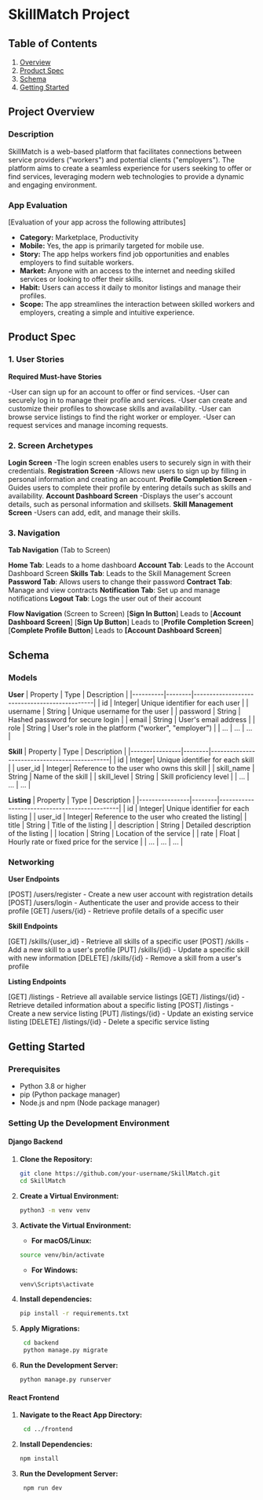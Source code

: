 # SkillMatch Project

## Table of Contents

1. [Overview](#Project-Overview)
2. [Product Spec](#Product-Spec)
3. [Schema](#Schema)
4. [Getting Started](#Getting-Started)


## Project Overview


### Description

SkillMatch is a web-based platform that facilitates connections between service providers ("workers") and potential clients ("employers"). The platform aims to create a seamless experience for users seeking to offer or find services, leveraging modern web technologies to provide a dynamic and engaging environment.


### App Evaluation

[Evaluation of your app across the following attributes]
- **Category:** Marketplace, Productivity
- **Mobile:** Yes, the app is primarily targeted for mobile use.
- **Story:** The app helps workers find job opportunities and enables employers to find suitable workers.
- **Market:** Anyone with an access to the internet and needing skilled services or looking to offer their skills.
- **Habit:** Users can access it daily to monitor listings and manage their profiles.
- **Scope:** The app streamlines the interaction between skilled workers and employers, creating a simple and intuitive experience.

## Product Spec

### 1. User Stories

**Required Must-have Stories**

 -User can sign up for an account to offer or find services.
 -User can securely log in to manage their profile and services.
 -User can create and customize their profiles to showcase skills and availability.
 -User can browse service listings to find the right worker or employer.
 -User can request services and manage incoming requests.


### 2. Screen Archetypes

**Login Screen**
-The login screen enables users to securely sign in with their credentials.
**Registration Screen**
-Allows new users to sign up by filling in personal information and creating an account.
**Profile Completion Screen**
-Guides users to complete their profile by entering details such as skills and availability.
**Account Dashboard Screen**
-Displays the user's account details, such as personal information and skillsets.
**Skill Management Screen**
-Users can add, edit, and manage their skills.

### 3. Navigation

**Tab Navigation** (Tab to Screen)

   **Home Tab**: Leads to a home dashboard
   **Account Tab**: Leads to the Account Dashboard Screen
   **Skills Tab**: Leads to the Skill Management Screen
   **Password Tab**: Allows users to change their password
   **Contract Tab**: Manage and view contracts
   **Notification Tab**: Set up and manage notifications
   **Logout Tab**: Logs the user out of their account


**Flow Navigation** (Screen to Screen)
   [**Sign In Button**]
   Leads to [**Account Dashboard Screen**]
   [**Sign Up Button**]
   Leads to [**Profile Completion Screen**]
   [**Complete Profile Button**]
   Leads to **[Account Dashboard Screen**]


## Schema

### Models

**User**
| Property | Type   | Description                                  |
|----------|--------|----------------------------------------------|
| id       | Integer| Unique identifier for each user              |
| username | String | Unique username for the user                 |
| password | String | Hashed password for secure login             |
| email    | String | User's email address                         |
| role     | String | User's role in the platform ("worker", "employer") |
| ...      | ...    | ...                                          |

**Skill**
| Property       | Type   | Description                                  |
|----------------|--------|----------------------------------------------|
| id             | Integer| Unique identifier for each skill             |
| user_id        | Integer| Reference to the user who owns this skill    |
| skill_name     | String | Name of the skill                            |
| skill_level    | String | Skill proficiency level                      |
| ...            | ...    | ...                                          |

**Listing**
| Property       | Type   | Description                                  |
|----------------|--------|----------------------------------------------|
| id             | Integer| Unique identifier for each listing           |
| user_id        | Integer| Reference to the user who created the listing|
| title          | String | Title of the listing                         |
| description    | String | Detailed description of the listing          |
| location       | String | Location of the service                      |
| rate           | Float  | Hourly rate or fixed price for the service   |
| ...            | ...    | ...                                          |

### Networking

**User Endpoints**

[POST] /users/register - Create a new user account with registration details
[POST] /users/login - Authenticate the user and provide access to their profile
[GET] /users/{id} - Retrieve profile details of a specific user


**Skill Endpoints**

[GET] /skills/{user_id} - Retrieve all skills of a specific user
[POST] /skills - Add a new skill to a user's profile
[PUT] /skills/{id} - Update a specific skill with new information
[DELETE] /skills/{id} - Remove a skill from a user's profile


**Listing Endpoints**

[GET] /listings - Retrieve all available service listings
[GET] /listings/{id} - Retrieve detailed information about a specific listing
[POST] /listings - Create a new service listing
[PUT] /listings/{id} - Update an existing service listing
[DELETE] /listings/{id} - Delete a specific service listing



## Getting Started

### Prerequisites

- Python 3.8 or higher
- pip (Python package manager)
- Node.js and npm (Node package manager)

### Setting Up the Development Environment

#### Django Backend

1. **Clone the Repository:**

   ```bash
   git clone https://github.com/your-username/SkillMatch.git
   cd SkillMatch
   ```
2. **Create a Virtual Environment:**

   ```bash
   python3 -m venv venv
   ```
3. **Activate the Virtual Environment:**

   - **For macOS/Linux:**

   ```bash
   source venv/bin/activate
   ```

   - **For Windows:**

   ```bash
   venv\Scripts\activate
   ```
4. **Install dependencies:**

   ```bash
   pip install -r requirements.txt
   ```
5. **Apply Migrations:**

   ```bash
    cd backend
    python manage.py migrate
   ```
6. **Run the Development Server:**

   ```bash
   python manage.py runserver
   ```

#### React Frontend

1. **Navigate to the React App Directory:**
   ```bash
    cd ../frontend
   ```
2. **Install Dependencies:**
   ```bash
   npm install
   ```
3. **Run the Development Server:**
   ```bash
    npm run dev
   ```
